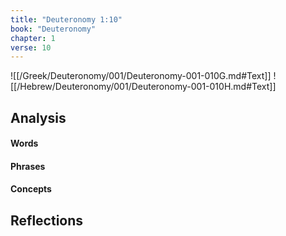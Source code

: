 ```yaml
---
title: "Deuteronomy 1:10"
book: "Deuteronomy"
chapter: 1
verse: 10
---
```

![[/Greek/Deuteronomy/001/Deuteronomy-001-010G.md#Text]]
![[/Hebrew/Deuteronomy/001/Deuteronomy-001-010H.md#Text]]

## Analysis

#### Words

#### Phrases

#### Concepts

## Reflections
